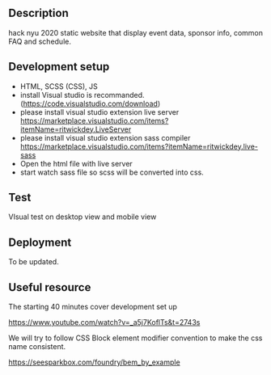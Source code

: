 ## Description

hack nyu 2020 static website that display event data, sponsor info, common FAQ and schedule.

## Development setup

- HTML, SCSS (CSS), JS
- install Visual studio is recommanded. (https://code.visualstudio.com/download) 
- please install visual studio extension live server https://marketplace.visualstudio.com/items?itemName=ritwickdey.LiveServer
- please install visual studio extension sass compiler https://marketplace.visualstudio.com/items?itemName=ritwickdey.live-sass
- Open the html file with live server 
- start watch sass file so scss will be converted into css.

## Test

VIsual test on desktop view and mobile view

## Deployment

To be updated.

## Useful resource

The starting 40 minutes cover development set up

https://www.youtube.com/watch?v=_a5j7KoflTs&t=2743s

We will try to follow CSS Block element modifier convention to make the css name consistent.

https://seesparkbox.com/foundry/bem_by_example

###







